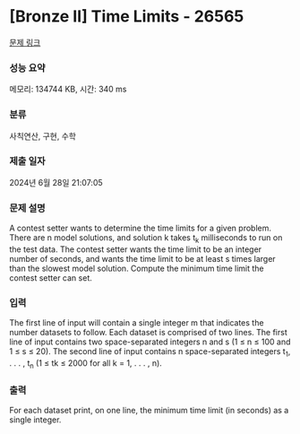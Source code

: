 # [Bronze II] Time Limits - 26565 

[문제 링크](https://www.acmicpc.net/problem/26565) 

### 성능 요약

메모리: 134744 KB, 시간: 340 ms

### 분류

사칙연산, 구현, 수학

### 제출 일자

2024년 6월 28일 21:07:05

### 문제 설명

<p>A contest setter wants to determine the time limits for a given problem. There are n model solutions, and solution k takes t<sub>k</sub> milliseconds to run on the test data. The contest setter wants the time limit to be an integer number of seconds, and wants the time limit to be at least s times larger than the slowest model solution. Compute the minimum time limit the contest setter can set.</p>

### 입력 

 <p>The first line of input will contain a single integer m that indicates the number datasets to follow. Each dataset is comprised of two lines. The first line of input contains two space-separated integers n and s (1 ≤ n ≤ 100 and 1 ≤ s ≤ 20). The second line of input contains n space-separated integers t<sub>1</sub>, . . . , t<sub>n</sub> (1 ≤ tk ≤ 2000 for all k = 1, . . . , n).</p>

### 출력 

 <p>For each dataset print, on one line, the minimum time limit (in seconds) as a single integer.</p>

